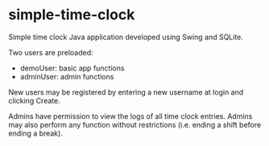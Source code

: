 # simple-time-clock

Simple time clock Java application developed using Swing and SQLite.

Two users are preloaded:
- demoUser: basic app functions
- adminUser: admin functions

New users may be registered by entering a new username at login and clicking Create.

Admins have permission to view the logs of all time clock entries. 
Admins may also perform any function without restrictions (i.e. ending a shift before ending a break).

